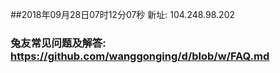 ##2018年09月28日07时12分07秒 新址: 104.248.98.202
### 兔友常见问题及解答: https://github.com/wanggonging/d/blob/w/FAQ.md
